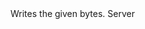 <function name="WriteBytes" parent="bf_write" type="classfunc">
	<description>
		Writes the given bytes.
		<added version="0.4"></added>
	</description>
	<realm>Server</realm>
	<args>
		<arg name="data" type="string"></arg>
	</args>
</function>